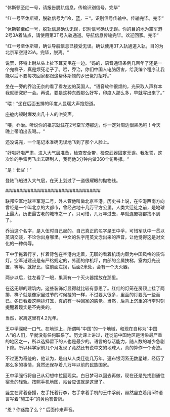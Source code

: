 “休斯顿至红一号，请报告脱轨信息，传输识别信号。完毕”

“红一号至休斯顿，脱轨信号为”冷，蓝，三“。识别信号传输中。传输完毕。完毕“

”休斯顿至红一号，脱轨信息确认无误，识别信号确认无误。你的目的地为空军港2号3A着陆点，请使用第3T号入轨通道。导航信息传输完毕。欢迎回家。完毕“

“红一号至休斯顿，确认导航信息已接受无误。确认使用3T入轨通道入轨，目的为北京军空港23A。完毕，脱离。“

说罢，怀特上尉从头上扯下耳麦甩在一边。“妈的，语音通讯条例几百年了还是一个鬼样子，真是烦死老子了。喂，乔治，你们中国人电脑厉害，给我编个程序让我能以后不要每次回家都跟这帮休斯顿的乡巴佬打招呼。”

坐在一旁的乔治无奈的看了看左边的英国人。“语音软件很烦的，光采取人声样本我就研究好一会。再说，要是这种东西那么好写，印度人那么多，早就写出来了。”

“喂！”坐在后面五排的印度人昆瑙大声抱怨道。

座舱内顿时爆发出几十人的哄笑声。

”喂，乔治。听说你的祖宗就住在2号空军港那边，你一定对周边很熟悉吧！今天晚上带咱出去喝。。“

还没说完，一个笔记本准确无误地飞到了那个人脸上。

”好啦好啦严肃，进入大气层准备，检查安全带，检查武器固定无误。我发誓，这次谁的手雷再飞出去砸到人，我罚他3分钟内做360个俯卧撑。“

”是！长官！“

登陆飞船进入大气层，在天上划过了一道很耀眼的抛物线。

##################################

联邦空军地球空军港二号，外人管他叫做北京空港。历史书上说，在空港西南方向曾经是一个叫北京的大都市，曾经占地十几万平方公里。人类大迁徙之前，是地球上最大，历史最古老的城市之一了。只可惜，几万年过去，早就连废墟都找不到了。

乔治这个名字，是入伍时自己起的。自己真正的名字是王中孚，可惜军队中一贯以英语交谈，不论你出身哪里。中文的名字用英文念出来的声音，让他觉得这是对文化的一种侮辱。

王中孚拖着行李，扛着背包在空港内走着，无聊的看着机场内颇为中国风格的装饰灯。空军港建设是有严格规定的，外面的停机坪，内部的金属扶梯，室内灯光设置，等等。就好比，往前面左拐，后面2米处，会有一个灭火器。

两步以后，往左看了一眼，果真有一个灭火器摆放在那里。

在这无聊的建筑内，这些装饰灯显得就比较有意思了。红红的灯笼在房顶上挂了两排，样子就是像家里过节的时候挂的一样，不过要大很多，里面的灯要亮一些而已。冬日看着这两排灯笼，真的有一种回家的感觉。当然，后背上沉重的行李时刻提醒着现实是不完美的。

当然，家离这里有4.2光年。

王中孚深叹一口气。在地球上，所谓叫“中国“的一个地域，和现在自称为”中国人“的人们，早就没有任何联系了。历史课上讲过，迁徙前中国地区是污染最严重的地区之一，所以选择留下的人也是最少的。语言的存活能力，随人数的减少急剧下降。所以科学家前几个月发现了竟然还有说中文的地球人，真的算作一个奇迹。

不过更为奇迹的，他认为，是自从人类迁徙几万年，遍布银河系无数星球，经历了那么多的事情，竟然还保存着几万年以前的民族国家。

王中孚强行将自己从幻想中拉回现实。白日梦可以回去再做，现在还是先找到通往宿舍的轻轨。按照手机地图，站台应该就是这里了。

竖立在背着备播，左手托着行李，右手拿着手机的王中孚前，赫然竖立着用5种语言写着“施工中”的黄色警告牌。

”恩？你迷路了么？“ 后面传来声音。
